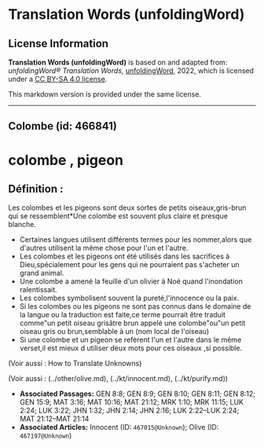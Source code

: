# Translation Words (unfoldingWord)

## License Information

**Translation Words (unfoldingWord)** is based on and adapted from: _unfoldingWord® Translation Words_, [unfoldingWord](https://unfoldingword.org/utw), 2022, which is licensed under a [CC BY-SA 4.0 license](https://creativecommons.org/licenses/by-sa/4.0/legalcode.en).

This markdown version is provided under the same license.



--------------------------------

## Colombe (id: 466841)

colombe , pigeon
================

Définition :
------------

Les colombes et les pigeons sont deux sortes de petits oiseaux,gris\-brun qui se ressemblent\*Une colombe est souvent plus claire et presque blanche.

* Certaines langues utilisent différents termes pour les nommer,alors que d'autres utilisent la même chose pour l'un et l'autre.
* Les colombes et les pigeons ont été utilisés dans les sacrifices à Dieu,spécialement pour les gens qui ne pourraient pas s'acheter un grand animal.
* Une colombe a amené la feuille d'un olivier à Noé quand l'inondation ralentissait.
* Les colombes symbolisent souvent la pureté,l'innocence ou la paix.
* Si les colombes ou les pigeons ne sont pas connus dans le domaine de la langue ou la traduction est faite,ce terme pourrait être traduit comme"un petit oiseau grisâtre brun appelé une colombe"ou"un petit oiseau gris ou brun,semblable à un (nom local de l'oiseau)
* Si une colombe et un pigeon se refèrent l'un et l'autre dans le même verset,il est mieux d utiliser deux mots pour ces oiseaux ,si possible.

(Voir aussi : How to Translate Unknowns)

(Voir aussi : (../other/olive.md), (../kt/innocent.md), (../kt/purify.md))

* **Associated Passages:** GEN 8:8; GEN 8:9; GEN 8:10; GEN 8:11; GEN 8:12; GEN 15:9; MAT 3:16; MAT 10:16; MAT 21:12; MRK 1:10; MRK 11:15; LUK 2:24; LUK 3:22; JHN 1:32; JHN 2:14; JHN 2:16; LUK 2:22–LUK 2:24; MAT 21:12–MAT 21:14
* **Associated Articles:** Innocent (ID: `467015@Unknown`); Olive (ID: `467197@Unknown`)

